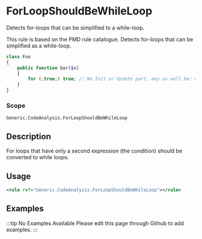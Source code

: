 # ForLoopShouldBeWhileLoop

Detects for-loops that can be simplified to a while-loop.

This rule is based on the PMD rule catalogue. Detects for-loops that can be
simplified as a while-loop.

```php
class Foo
{
    public function bar($x)
    {
        for (;true;) true; // No Init or Update part, may as well be: while (true)
    }
}
```

### Scope

`Generic.CodeAnalysis.ForLoopShouldBeWhileLoop`

## Description

For loops that have only a second expression (the condition) should be converted to while loops.

## Usage

```xml
<rule ref="Generic.CodeAnalysis.ForLoopShouldBeWhileLoop"></rule>
```

## Examples

:::tip No Examples Available
Please edit this page through Github to add examples.
:::